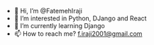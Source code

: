 - 👋 Hi, I’m @FatemehIraji
- 👀 I’m interested in Python, DJango and React
- 🌱 I’m currently learning Django
- 📫 How to reach me? f.iraji2001@gmail.com

<!---
FatemehIraji/FatemehIraji is a ✨ special ✨ repository because its `README.md` (this file) appears on your GitHub profile.
You can click the Preview link to take a look at your changes.
--->
